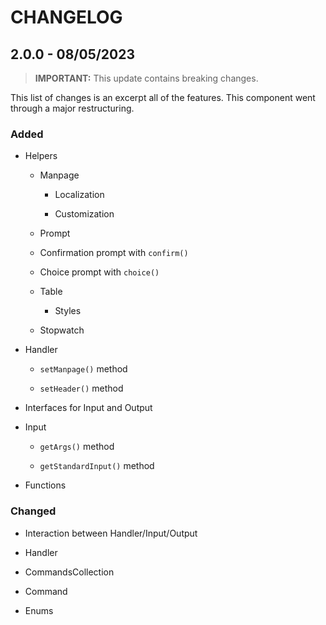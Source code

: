# CHANGELOG

## 2.0.0 - 08/05/2023


> **IMPORTANT:** This update contains breaking changes.

This list of changes is an excerpt all of the features. This component went through a major restructuring.

### Added

- Helpers

  - Manpage

    - Localization

    - Customization

  - Prompt

   - Confirmation prompt with `confirm()`

   - Choice prompt with `choice()`

  - Table

    - Styles

  - Stopwatch

- Handler

  - `setManpage()` method

  - `setHeader()` method

- Interfaces for Input and Output

- Input

  - `getArgs()` method

  - `getStandardInput()` method

- Functions

### Changed

- Interaction between Handler/Input/Output

- Handler

- CommandsCollection

- Command

- Enums
